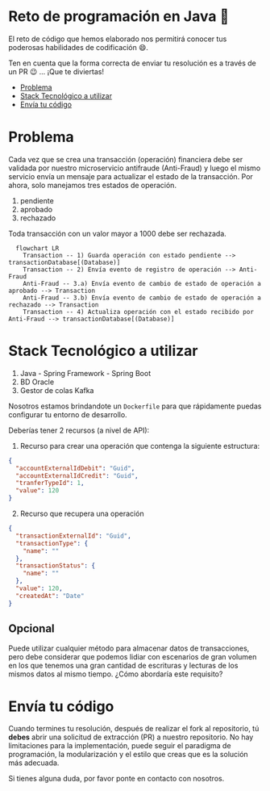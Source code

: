 # Reto de programación en Java :rocket:

El reto de código que hemos elaborado nos permitirá conocer tus poderosas habilidades de codificación :smile:. 

Ten en cuenta que la forma correcta de enviar tu resolución es a través de un PR :wink: ... ¡Que te diviertas!

- [Problema](#problem)
- [Stack Tecnológico a utilizar](#tech_stack)
- [Envía tu código](#send_us_your_challenge)

# Problema

Cada vez que se crea una transacción (operación) financiera debe ser validada por nuestro microservicio antifraude (Anti-Fraud) y luego el mismo servicio envía un mensaje para actualizar el estado de la transacción.
Por ahora, solo manejamos tres estados de operación.

<ol>
  <li>pendiente</li>
  <li>aprobado</li>
  <li>rechazado</li>  
</ol>

Toda transacción con un valor mayor a 1000 debe ser rechazada.

```mermaid
  flowchart LR
    Transaction -- 1) Guarda operación con estado pendiente --> transactionDatabase[(Database)]
    Transaction -- 2) Envía evento de registro de operación --> Anti-Fraud
    Anti-Fraud -- 3.a) Envía evento de cambio de estado de operación a aprobado --> Transaction
    Anti-Fraud -- 3.b) Envía evento de cambio de estado de operación a rechazado --> Transaction
    Transaction -- 4) Actualiza operación con el estado recibido por Anti-Fraud --> transactionDatabase[(Database)]
```

# Stack Tecnológico a utilizar

<ol>
  <li>Java - Spring Framework - Spring Boot</li>
  <li>BD Oracle</li>
  <li>Gestor de colas Kafka</li>    
</ol>

Nosotros estamos brindandote un `Dockerfile` para que rápidamente puedas configurar tu entorno de desarrollo.

Deberías tener 2 recursos (a nivel de API):

1. Recurso para crear una operación que contenga la siguiente estructura:

```json
{
  "accountExternalIdDebit": "Guid",
  "accountExternalIdCredit": "Guid",
  "tranferTypeId": 1,
  "value": 120
}
```

2. Recurso que recupera una operación

```json
{
  "transactionExternalId": "Guid",
  "transactionType": {
    "name": ""
  },
  "transactionStatus": {
    "name": ""
  },
  "value": 120,
  "createdAt": "Date"
}
```

## Opcional

Puede utilizar cualquier método para almacenar datos de transacciones, pero debe considerar que podemos lidiar con escenarios de gran volumen en los que tenemos una gran cantidad de escrituras y lecturas de los mismos datos al mismo tiempo. ¿Cómo abordaría este requisito?

# Envía tu código

Cuando termines tu resolución, después de realizar el fork al repositorio, tú **debes** abrir una solicitud de extracción (PR) a nuestro repositorio. No hay limitaciones para la implementación, puede seguir el paradigma de programación, la modularización y el estilo que creas que es la solución más adecuada.

Si tienes alguna duda, por favor ponte en contacto con nosotros.
